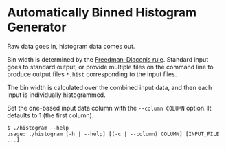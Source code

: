 Automatically Binned Histogram Generator
========================================
Raw data goes in, histogram data comes out.

Bin width is determined by the [Freedman–Diaconis rule][1]. Standard input goes
to standard output, or provide multiple files on the command line to produce
output files `*.hist` corresponding to the input files.

The bin width is calculated over the combined input data, and then each input
is individually histogrammed.

Set the one-based input data column with the `--column COLUMN` option. It
defaults to 1 (the first column).

```console
$ ./histogram --help
usage: ./histogram [-h | --help] [(-c | --column) COLUMN] [INPUT_FILE ...]
```

[1]: https://en.wikipedia.org/wiki/Histogram#Freedman%E2%80%93Diaconis_rule
